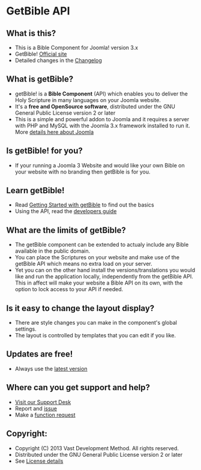 GetBible API
====================

What is this?
---------------------
* This is a Bible Component for Joomla! version 3.x
* GetBible! [Official site](http://getBible.net)
* Detailed changes in the [Changelog](https://github.com/getbible/joomla-3/commits/master)

What is getBible?
---------------------
* getBible! is a **Bible Component** (API) which enables you to deliver the Holy Scripture in many languages on your Joomla website.
* It's a **free and OpenSource software**, distributed under the GNU General Public License version 2 or later
* This is a simple and powerful addon to Joomla and it requires a server with PHP and MySQL with the Joomla 3.x framework installed to run it.
More [details here about Joomla](http://www.joomla.org/about-joomla.html)

Is getBible! for you?
---------------------
* If your running a Joomla 3 Website and would like your own Bible on your website with no branding then getBible is for you.

Learn getBible!
---------------------
* Read [Getting Started with getBible](https://github.com/getbible/joomla-3/wiki) to find out the basics
* Using the API, read the [developers guide](https://github.com/getbible/Joomla-3/wiki/API)

What are the limits of getBible?
---------------------
* The getBible component can be extended to actualy include any Bible available in the public domain.
* You can place the Scriptures on your website and make use of the getBible API which means no extra load on your server.
* Yet you can on the other hand install the versions/translations you would like and run the application locally, independently from the getBible API. This in affect will make your website a Bible API on its own, with the option to lock access to your API if needed.

Is it easy to change the layout display?
---------------------
* There are style changes you can make in the component's global settings.
* The layout is controlled by templates that you can edit if you like.

Updates are free!
---------------------
* Always use the [latest version](https://github.com/getbible/Joomla-3/zipball/master/)

Where can you get support and help?
---------------------
* [Visit our Support Desk](http://getbible.net/support)
* Report and [issue](https://github.com/getbible/Joomla-3/issues)
* Make a [function request](https://github.com/getbible/Joomla-3/issues)

Copyright:
---------------------
* Copyright (C) 2013 Vast Development Method. All rights reserved. 
* Distributed under the GNU General Public License version 2 or later
* See [License details](http://getbible.net/license)
